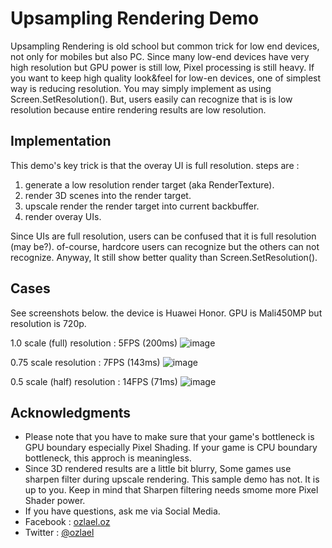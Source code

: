 # Upsampling Rendering Demo

Upsampling Rendering is old school but common trick for low end devices, not only for mobiles but also PC. Since many low-end devices have very high resolution but GPU power is still low, Pixel processing is still heavy.
If you want to keep high quality look&feel for low-en devices, one of simplest way is reducing resolution. You may simply implement as using Screen.SetResolution(). But, users easily can recognize that is is low resolution because entire rendering results are low resolution. 

## Implementation

This demo's key trick is that the overay UI is full resolution. steps are :
1. generate a low resolution render target (aka RenderTexture).
2. render 3D scenes into the render target.
3. upscale render the render target into current backbuffer.
4. render overay UIs.

Since UIs are full resolution, users can be confused that it is full resolution (may be?). of-course, hardcore users can recognize but the others can not recognize. Anyway, It still show better quality than Screen.SetResolution().


## Cases

See screenshots below. the device is Huawei Honor. GPU is Mali450MP but resolution is 720p.

1.0 scale (full) resolution : 5FPS (200ms)
![image](https://github.com/ozlael/UpsamplingRenderingDemo/blob/master/Doc/scale_1_0.jpeg)

0.75 scale resolution : 7FPS (143ms)
![image](https://github.com/ozlael/UpsamplingRenderingDemo/blob/master/Doc/scale_0_75.jpeg)

0.5 scale (half) resolution : 14FPS (71ms)
![image](https://github.com/ozlael/UpsamplingRenderingDemo/blob/master/Doc/scale_0_5.jpeg)


## Acknowledgments

* Please note that you have to make sure that your game's bottleneck is GPU boundary especially Pixel Shading. If your game is CPU boundary bottleneck, this approch is meaningless.
* Since 3D rendered results are a little bit blurry, Some games use sharpen filter during upscale rendering. This sample demo has not. It is up to you. Keep in mind that Sharpen filtering needs smome more Pixel Shader power. 
* If you have questions, ask me via Social Media.
 * Facebook : [ozlael.oz](https://www.facebook.com/ozlael.oz)
 * Twitter : [@ozlael](https://twitter.com/ozlael)
